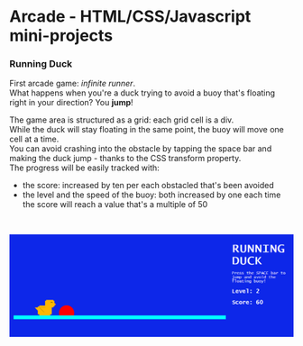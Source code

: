 <h1>Arcade - HTML/CSS/Javascript mini-projects</h1> 

<h3>Running Duck</h3>

<p>
    First arcade game: <i>infinite runner</i>.<br>
    What happens when you're a duck trying to avoid a buoy that's floating right in your direction? You <b>jump</b>!<br>
</p>
<p>
    The game area is structured as a grid: each grid cell is a div.<br>
    While the duck will stay floating in the same point, the buoy will move one cell at a time.<br>
    You can avoid crashing into the obstacle by tapping the space bar and making the duck jump - thanks to the CSS transform property.<br>
    The progress will be easily tracked with:
    <ul>
        <li>the score: increased by ten per each obstacled that's been avoided</li> 
        <li>the level and the speed of the buoy: both increased by one each time the score will reach a value that's a multiple of 50</li>
     </ul><br>
</p>

<img src="common/screenshots/running-duck-screen.png"/>


 
